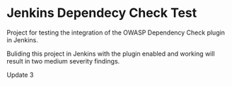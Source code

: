 # Jenkins Dependecy Check Test
Project for testing the integration of the OWASP Dependency Check plugin in Jenkins.

Buliding this project in Jenkins with the plugin enabled and working will result in two medium severity findings.

Update
3
